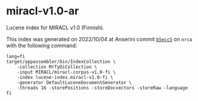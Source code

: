 # miracl-v1.0-ar

Lucene index for MIRACL v1.0 (Finnish).

This index was generated on 2022/10/04 at Anserini commit [`b5ecc5`](https://github.com/castorini/anserini/commit/b5ecc5aff79ddfc82b175f6bd3048f5039f0480f) on `orca` with the following command:
```
lang=fi
target/appassembler/bin/IndexCollection \
    -collection MrTyDiCollection \
    -input MIRACL/miracl-corpus-v1.0-fi \
    -index lucene-index.miracl-v1.0-fi \
    -generator DefaultLuceneDocumentGenerator \
    -threads 16 -storePositions -storeDocvectors -storeRaw -language fi
```
